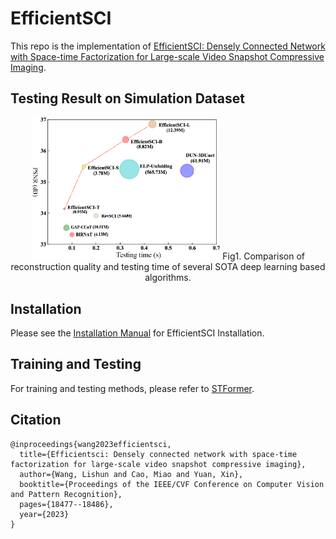 # EfficientSCI
This repo is the implementation of [EfficientSCI: Densely Connected Network with Space-time Factorization for
Large-scale Video Snapshot Compressive Imaging](https://openaccess.thecvf.com/content/CVPR2023/html/Wang_EfficientSCI_Densely_Connected_Network_With_Space-Time_Factorization_for_Large-Scale_Video_CVPR_2023_paper.html).

## Testing Result on Simulation Dataset
<div align="center">
  <img src="docs/psnr_time.png" width=60% />  
  Fig1. Comparison of reconstruction quality and testing time of several SOTA deep learning based algorithms.
</div>

## Installation
Please see the [Installation Manual](docs/install.md) for EfficientSCI Installation. 

## Training and Testing
For training and testing methods, please refer to [STFormer](https://github.com/ucaswangls/STFormer).

## Citation

```
@inproceedings{wang2023efficientsci,
  title={Efficientsci: Densely connected network with space-time factorization for large-scale video snapshot compressive imaging},
  author={Wang, Lishun and Cao, Miao and Yuan, Xin},
  booktitle={Proceedings of the IEEE/CVF Conference on Computer Vision and Pattern Recognition},
  pages={18477--18486},
  year={2023}
}
```
